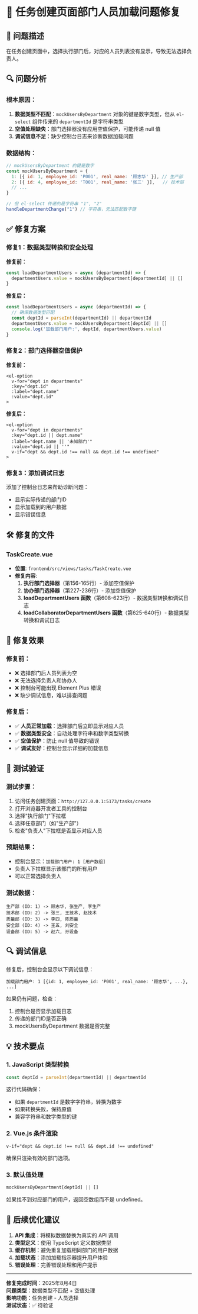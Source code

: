 # 🔧 任务创建页面部门人员加载问题修复

## 🚨 问题描述

在任务创建页面中，选择执行部门后，对应的人员列表没有显示，导致无法选择负责人。

## 🔍 问题分析

### 根本原因：
1. **数据类型不匹配**：`mockUsersByDepartment` 对象的键是数字类型，但从 `el-select` 组件传来的 `departmentId` 是字符串类型
2. **空值处理缺失**：部门选择器没有应用空值保护，可能传递 null 值
3. **调试信息不足**：缺少控制台日志来诊断数据加载问题

### 数据结构：
```javascript
// mockUsersByDepartment 的键是数字
const mockUsersByDepartment = {
  1: [{ id: 1, employee_id: 'P001', real_name: '顾志华' }], // 生产部
  2: [{ id: 4, employee_id: 'T001', real_name: '张三' }],   // 技术部
  // ...
}

// 但 el-select 传递的是字符串 "1", "2"
handleDepartmentChange("1") // 字符串，无法匹配数字键
```

## ✅ 修复方案

### 修复1：数据类型转换和安全处理

**修复前：**
```javascript
const loadDepartmentUsers = async (departmentId) => {
  departmentUsers.value = mockUsersByDepartment[departmentId] || []
}
```

**修复后：**
```javascript
const loadDepartmentUsers = async (departmentId) => {
  // 确保数据类型匹配
  const deptId = parseInt(departmentId) || departmentId
  departmentUsers.value = mockUsersByDepartment[deptId] || []
  console.log('加载部门用户:', deptId, departmentUsers.value)
}
```

### 修复2：部门选择器空值保护

**修复前：**
```vue
<el-option
  v-for="dept in departments"
  :key="dept.id"
  :label="dept.name"
  :value="dept.id"
>
```

**修复后：**
```vue
<el-option
  v-for="dept in departments"
  :key="dept.id || dept.name"
  :label="dept.name || '未知部门'"
  :value="dept.id || ''"
  v-if="dept && dept.id !== null && dept.id !== undefined"
>
```

### 修复3：添加调试日志

添加了控制台日志来帮助诊断问题：
- 显示实际传递的部门ID
- 显示加载到的用户数据
- 显示错误信息

## 🛠️ 修复的文件

### **TaskCreate.vue**
- **位置**: `frontend/src/views/tasks/TaskCreate.vue`
- **修复内容**:
  1. **执行部门选择器**（第156-165行）- 添加空值保护
  2. **协办部门选择器**（第227-236行）- 添加空值保护
  3. **loadDepartmentUsers 函数**（第608-623行）- 数据类型转换和调试日志
  4. **loadCollaboratorDepartmentUsers 函数**（第625-640行）- 数据类型转换和调试日志

## 🎯 修复效果

### 修复前：
- ❌ 选择部门后人员列表为空
- ❌ 无法选择负责人和协办人
- ❌ 控制台可能出现 Element Plus 错误
- ❌ 缺少调试信息，难以排查问题

### 修复后：
- ✅ **人员正常加载**：选择部门后立即显示对应人员
- ✅ **数据类型安全**：自动处理字符串和数字类型转换
- ✅ **空值保护**：防止 null 值导致的错误
- ✅ **调试友好**：控制台显示详细的加载信息

## 🧪 测试验证

### 测试步骤：
1. 访问任务创建页面：`http://127.0.0.1:5173/tasks/create`
2. 打开浏览器开发者工具的控制台
3. 选择"执行部门"下拉框
4. 选择任意部门（如"生产部"）
5. 检查"负责人"下拉框是否显示对应人员

### 预期结果：
- 控制台显示：`加载部门用户: 1 [用户数组]`
- 负责人下拉框显示该部门的所有用户
- 可以正常选择负责人

### 测试数据：
```
生产部 (ID: 1) -> 顾志华, 张生产, 李生产
技术部 (ID: 2) -> 张三, 王技术, 赵技术
质量部 (ID: 3) -> 李四, 陈质量
安全部 (ID: 4) -> 王五, 刘安全
设备部 (ID: 5) -> 赵六, 孙设备
```

## 🔍 调试信息

修复后，控制台会显示以下调试信息：
```
加载部门用户: 1 [{id: 1, employee_id: 'P001', real_name: '顾志华', ...}, ...]
```

如果仍有问题，检查：
1. 控制台是否显示加载日志
2. 传递的部门ID是否正确
3. mockUsersByDepartment 数据是否完整

## 💡 技术要点

### 1. JavaScript 类型转换
```javascript
const deptId = parseInt(departmentId) || departmentId
```
这行代码确保：
- 如果 `departmentId` 是数字字符串，转换为数字
- 如果转换失败，保持原值
- 兼容字符串和数字类型的键

### 2. Vue.js 条件渲染
```vue
v-if="dept && dept.id !== null && dept.id !== undefined"
```
确保只渲染有效的部门选项。

### 3. 默认值处理
```javascript
mockUsersByDepartment[deptId] || []
```
如果找不到对应部门的用户，返回空数组而不是 undefined。

## 🔄 后续优化建议

1. **API 集成**：将模拟数据替换为真实的 API 调用
2. **类型定义**：使用 TypeScript 定义数据类型
3. **缓存机制**：避免重复加载相同部门的用户数据
4. **加载状态**：添加加载指示器提升用户体验
5. **错误处理**：完善错误处理和用户提示

---
**修复完成时间**：2025年8月4日  
**问题类型**：数据类型不匹配 + 空值处理  
**影响功能**：任务创建 - 人员选择  
**测试状态**：✅ 待验证
